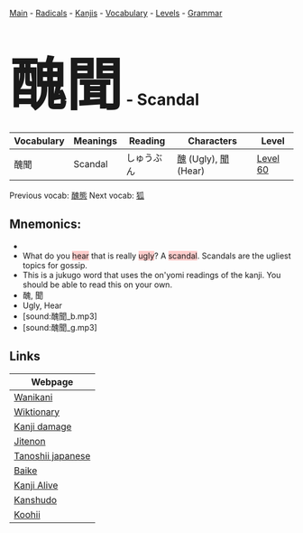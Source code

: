<style> bigfont {font-size: 100px}</style>
[Main](../README.md) -
[Radicals](../radicals.md) -
[Kanjis](../kanjis.md) -
[Vocabulary](../vocabulary.md) -
[Levels](../levels.md) -
[Grammar](../grammar.md)
# <bigfont> 醜聞</bigfont> - Scandal 

| Vocabulary | Meanings | Reading | Characters | Level |
| --- | --- | --- | --- | --- |
| 醜聞 | Scandal | しゅうぶん |  [醜](../kanjis/醜.md) (Ugly), [聞](../kanjis/聞.md) (Hear) | [Level 60](../levels/wk_level60.md) |

Previous vocab: [醜態](醜態.md) Next vocab: [狐](狐.md) 

## Mnemonics:

* 
* What do you <span style="background-color:#ffcccb"> hear</span> that is really <span style="background-color:#ffcccb"> ugly</span>? A <span style="background-color:#ffcccb"> scandal</span>. Scandals are the ugliest topics for gossip.
* This is a jukugo word that uses the on'yomi readings of the kanji. You should be able to read this on your own.
* 醜, 聞
* Ugly, Hear
* [sound:醜聞_b.mp3]
* [sound:醜聞_g.mp3]


## Links 

| Webpage |
| --- |
| [Wanikani          ](https://www.wanikani.com/kanji/醜聞) |
| [Wiktionary        ](https://en.wiktionary.org/wiki/醜聞) |
| [Kanji damage      ](http://www.kanjidamage.com/kanji/search?utf8=✓&q=醜聞) |
| [Jitenon           ](https://jitenon.com/kanji/醜聞) |
| [Tanoshii japanese ](https://www.tanoshiijapanese.com/dictionary/kanji.cfm?k=醜聞) |
| [Baike             ](https://baike.baidu.com/item/醜聞) |
| [Kanji Alive       ](https://app.kanjialive.com/醜聞) |
| [Kanshudo          ](https://www.kanshudo.com/searchmn?q=醜聞) |
| [Koohii            ](https://kanji.koohii.com/study/kanji/醜聞) |
